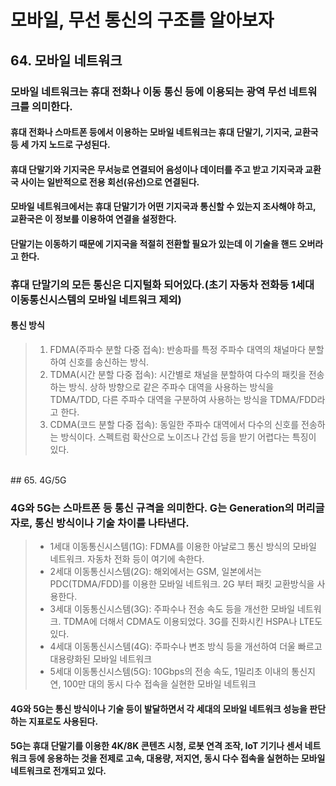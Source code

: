 # 모바일, 무선 통신의 구조를 알아보자


## 64. 모바일 네트워크

### 모바일 네트워크는 휴대 전화나 이동 통신 등에 이용되는 광역 무선 네트워크를 의미한다.
#### 휴대 전화나 스마트폰 등에서 이용하는 모바일 네트워크는 휴대 단말기, 기지국, 교환국 등 세 가지 노드로 구성된다.
#### 휴대 단말기와 기지국은 무서능로 연결되어 음성이나 데이터를 주고 받고 기지국과 교환국 사이는 일반적으로 전용 회선(유선)으로 연결된다.
#### 모바일 네트워크에서는 휴대 단말기가 어떤 기지국과 통신할 수 있는지 조사해야 하고, 교환국은 이 정보를 이용하여 연결을 설정한다.
#### 단말기는 이동하기 때문에 기지국을 적절히 전환할 필요가 있는데 이 기술을 핸드 오버라고 한다.
### 휴대 단말기의 모든 통신은 디지털화 되어있다.(초기 자동차 전화등 1세대 이동통신시스템의 모바일 네트워크 제외)
#### 통신 방식
> 1. FDMA(주파수 분할 다중 접속): 반송파를 특정 주파수 대역의 채널마다 분할하여 신호를 송신하는 방식.
> 2. TDMA(시간 분할 다중 접속): 시간별로 채널을 분할하여 다수의 패킷을 전송하는 방식. 상하 방향으로 같은 주파수 대역을 사용하는 방식을 TDMA/TDD, 다른 주파수 대역을 구분하여 사용하는
                            방식을 TDMA/FDD라고 한다.
> 4. CDMA(코드 분할 다중 접속): 동일한 주파수 대역에서 다수의 신호를 전송하는 방식이다. 스펙트럼 확산으로 노이즈나 간섭 등을 받기 어렵다는 특징이 있다.       


</br>      
## 65. 4G/5G

### 4G와 5G는 스마트폰 등 통신 규격을 의미한다. G는 Generation의 머리글자로, 통신 방식이나 기술 차이를 나타낸다.
> - 1세대 이동통신시스템(1G): FDMA를 이용한 아날로그 통신 방식의 모바일 네트워크. 자동차 전화 등이 여기에 속한다.
> - 2세대 이동통신시스템(2G): 해외에서는 GSM, 일본에서는 PDC(TDMA/FDD)를 이용한 모바일 네트워크. 2G 부터 패킷 교환방식을 사용한다.
> - 3세대 이동통신시스템(3G): 주파수나 전송 속도 등을 개선한 모바일 네트워크. TDMA에 더해서 CDMA도 이용되었다. 3G를 진화시킨 HSPA나 LTE도 있다.
> - 4세대 이동통신시스템(4G): 주파수나 변조 방식 등을 개선하여 더울 빠르고 대용량화된 모바일 네트워크
> - 5세대 이동통신시스템(5G): 10Gbps의 전송 속도, 1밀리초 이내의 통신지연, 100만 대의 동시 다수 접속을 실현한 모바일 네트워크

#### 4G와 5G는 통신 방식이나 기술 등이 발달하면서 각 세대의 모바일 네트워크 성능을 판단하는 지표로도 사용된다.
#### 5G는 휴대 단말기를 이용한 4K/8K 콘텐츠 시청, 로봇 연격 조작, IoT 기기나 센서  네트워크 등에 응용하는 것을 전제로 고속, 대용량, 저지연, 동시 다수 접속을 실현하는 모바일 네트워크로 전개되고 있다.


